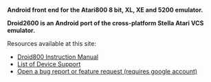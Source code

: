 <b>Android front end for the Atari800 8 bit, XL, XE and 5200 emulator.</b>

<b>Droid2600 is an Android port of the cross-platform Stella Atari VCS emulator. </b>

Resources available at this site:

  * [Droid800 Instruction Manual](http://code.google.com/p/droid800/wiki/Manual)
  * [List of Device Support](http://code.google.com/p/droid800/wiki/DeviceCompatibility)
  * [Open a bug report or feature request (requires google account)](http://code.google.com/p/droid800/issues/list)